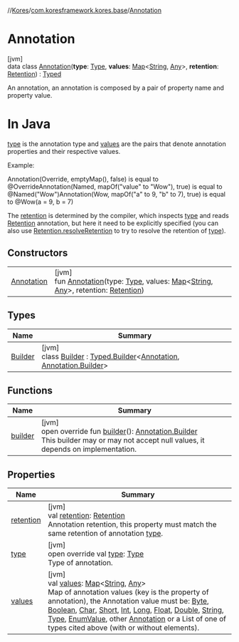 //[Kores](../../../index.md)/[com.koresframework.kores.base](../index.md)/[Annotation](index.md)

# Annotation

[jvm]\
data class [Annotation](index.md)(**type**: [Type](https://docs.oracle.com/javase/8/docs/api/java/lang/reflect/Type.html), **values**: [Map](https://kotlinlang.org/api/latest/jvm/stdlib/kotlin.collections/-map/index.html)<[String](https://kotlinlang.org/api/latest/jvm/stdlib/kotlin/-string/index.html), [Any](https://kotlinlang.org/api/latest/jvm/stdlib/kotlin/-any/index.html)>, **retention**: [Retention](../-retention/index.md)) : [Typed](../-typed/index.md)

An annotation, an annotation is composed by a pair of property name and property value.

#  In Java

[type](type.md) is the annotation type and [values](values.md) are the pairs that denote annotation properties and their respective values.

Example:

Annotation(Override, emptyMap(), false) is equal to @OverrideAnnotation(Named, mapOf("value" to "Wow"), true) is equal to @Named("Wow")Annotation(Wow, mapOf("a" to 9, "b" to 7), true) is equal to @Wow(a = 9, b = 7)

The [retention](retention.md) is determined by the compiler, which inspects [type](type.md) and reads [Retention](../-retention/index.md) annotation, but here it need to be explicitly specified (you can also use [Retention.resolveRetention](../-retention/-companion/resolve-retention.md) to try to resolve the retention of [type](type.md)).

## Constructors

| | |
|---|---|
| [Annotation](-annotation.md) | [jvm]<br>fun [Annotation](-annotation.md)(type: [Type](https://docs.oracle.com/javase/8/docs/api/java/lang/reflect/Type.html), values: [Map](https://kotlinlang.org/api/latest/jvm/stdlib/kotlin.collections/-map/index.html)<[String](https://kotlinlang.org/api/latest/jvm/stdlib/kotlin/-string/index.html), [Any](https://kotlinlang.org/api/latest/jvm/stdlib/kotlin/-any/index.html)>, retention: [Retention](../-retention/index.md)) |

## Types

| Name | Summary |
|---|---|
| [Builder](-builder/index.md) | [jvm]<br>class [Builder](-builder/index.md) : [Typed.Builder](../-typed/-builder/index.md)<[Annotation](index.md), [Annotation.Builder](-builder/index.md)> |

## Functions

| Name | Summary |
|---|---|
| [builder](builder.md) | [jvm]<br>open override fun [builder](builder.md)(): [Annotation.Builder](-builder/index.md)<br>This builder may or may not accept null values, it depends on implementation. |

## Properties

| Name | Summary |
|---|---|
| [retention](retention.md) | [jvm]<br>val [retention](retention.md): [Retention](../-retention/index.md)<br>Annotation retention, this property must match the same retention of annotation [type](type.md). |
| [type](type.md) | [jvm]<br>open override val [type](type.md): [Type](https://docs.oracle.com/javase/8/docs/api/java/lang/reflect/Type.html)<br>Type of annotation. |
| [values](values.md) | [jvm]<br>val [values](values.md): [Map](https://kotlinlang.org/api/latest/jvm/stdlib/kotlin.collections/-map/index.html)<[String](https://kotlinlang.org/api/latest/jvm/stdlib/kotlin/-string/index.html), [Any](https://kotlinlang.org/api/latest/jvm/stdlib/kotlin/-any/index.html)><br>Map of annotation values (key is the property of annotation), the Annotation value must be: [Byte](https://kotlinlang.org/api/latest/jvm/stdlib/kotlin/-byte/index.html), [Boolean](https://kotlinlang.org/api/latest/jvm/stdlib/kotlin/-boolean/index.html), [Char](https://kotlinlang.org/api/latest/jvm/stdlib/kotlin/-char/index.html), [Short](https://kotlinlang.org/api/latest/jvm/stdlib/kotlin/-short/index.html), [Int](https://kotlinlang.org/api/latest/jvm/stdlib/kotlin/-int/index.html), [Long](https://kotlinlang.org/api/latest/jvm/stdlib/kotlin/-long/index.html), [Float](https://kotlinlang.org/api/latest/jvm/stdlib/kotlin/-float/index.html), [Double](https://kotlinlang.org/api/latest/jvm/stdlib/kotlin/-double/index.html), [String](https://kotlinlang.org/api/latest/jvm/stdlib/kotlin/-string/index.html), [Type](https://docs.oracle.com/javase/8/docs/api/java/lang/reflect/Type.html), [EnumValue](../-enum-value/index.md), other [Annotation](index.md) or a List of one of types cited above (with or without elements). |
